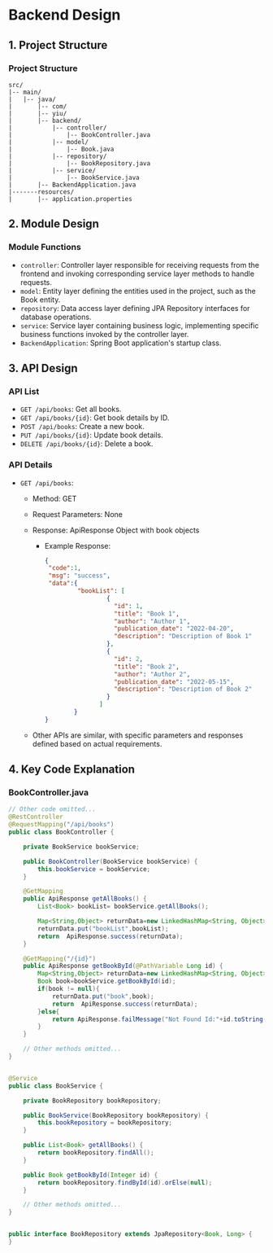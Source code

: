 # Backend Design

## 1. Project Structure

### Project Structure

```
src/
|-- main/
|   |-- java/
|       |-- com/
|       |-- yiu/
|       |-- backend/
|           |-- controller/
|               |-- BookController.java
|           |-- model/
|               |-- Book.java
|           |-- repository/
|               |-- BookRepository.java
|           |-- service/
|               |-- BookService.java
|       |-- BackendApplication.java
|-------resources/
|       |-- application.properties
```



## 2. Module Design

### Module Functions
- `controller`: Controller layer responsible for receiving requests from the frontend and invoking corresponding service layer methods to handle requests.
- `model`: Entity layer defining the entities used in the project, such as the Book entity.
- `repository`: Data access layer defining JPA Repository interfaces for database operations.
- `service`: Service layer containing business logic, implementing specific business functions invoked by the controller layer.
- `BackendApplication`: Spring Boot application's startup class.

## 3. API Design

### API List
- `GET /api/books`: Get all books.
- `GET /api/books/{id}`: Get book details by ID.
- `POST /api/books`: Create a new book.
- `PUT /api/books/{id}`: Update book details.
- `DELETE /api/books/{id}`: Delete a book.

### API Details
- `GET /api/books`:
    - Method: GET
    - Request Parameters: None
    - Response: ApiResponse Object with book objects
      - Example Response:
        ```json
        {
         "code":1,
         "msg": "success",
         "data":{
                 "bookList": [
                         {
                           "id": 1,
                           "title": "Book 1",
                           "author": "Author 1",
                           "publication_date": "2022-04-20",
                           "description": "Description of Book 1"
                         },
                         {
                           "id": 2,
                           "title": "Book 2",
                           "author": "Author 2",
                           "publication_date": "2022-05-15",
                           "description": "Description of Book 2"
                         }
                       ]
                }
        }

        ```

    - Other APIs are similar, with specific parameters and responses defined based on actual requirements.

## 4. Key Code Explanation

### BookController.java
```java
// Other code omitted...
@RestController
@RequestMapping("/api/books")
public class BookController {

    private BookService bookService;

    public BookController(BookService bookService) {
        this.bookService = bookService;
    }

    @GetMapping
    public ApiResponse getAllBooks() {
        List<Book> bookList= bookService.getAllBooks();

        Map<String,Object> returnData=new LinkedHashMap<String, Object>();
        returnData.put("bookList",bookList);
        return  ApiResponse.success(returnData);
    }

    @GetMapping("/{id}")
    public ApiResponse getBookById(@PathVariable Long id) {
        Map<String,Object> returnData=new LinkedHashMap<String, Object>();
        Book book=bookService.getBookById(id);
        if(book != null){
            returnData.put("book",book);
            return  ApiResponse.success(returnData);
        }else{
            return ApiResponse.failMessage("Not Found Id:"+id.toString());
        }
    }

    // Other methods omitted...
}


@Service
public class BookService {

    private BookRepository bookRepository;

    public BookService(BookRepository bookRepository) {
        this.bookRepository = bookRepository;
    }

    public List<Book> getAllBooks() {
        return bookRepository.findAll();
    }

    public Book getBookById(Integer id) {
        return bookRepository.findById(id).orElse(null);
    }

    // Other methods omitted...
}


public interface BookRepository extends JpaRepository<Book, Long> {
}



```

